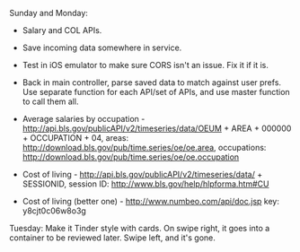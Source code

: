 Sunday and Monday:
  - Salary and COL APIs.
  - Save incoming data somewhere in service.
  - Test in iOS emulator to make sure CORS isn't an issue. Fix it if it is.
  - Back in main controller, parse saved data to match against user prefs. Use separate function for each API/set of APIs, and use master function to call them all.

- Average salaries by occupation - http://api.bls.gov/publicAPI/v2/timeseries/data/OEUM + AREA + 000000 + OCCUPATION + 04, areas: http://download.bls.gov/pub/time.series/oe/oe.area, occupations: http://download.bls.gov/pub/time.series/oe/oe.occupation

- Cost of living - http://api.bls.gov/publicAPI/v2/timeseries/data/ + SESSIONID, session ID: http://www.bls.gov/help/hlpforma.htm#CU

- Cost of living (better one) - http://www.numbeo.com/api/doc.jsp key: y8cjt0c06w8o3g

Tuesday: Make it Tinder style with cards. On swipe right, it goes into a container to be reviewed later. Swipe left, and it's gone.
